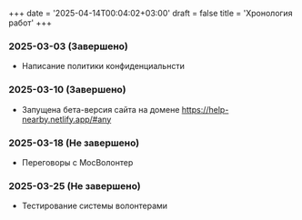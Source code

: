 +++
date = '2025-04-14T00:04:02+03:00'
draft = false
title = 'Хронология работ'
+++
### 2025-03-03 (Завершено)
- Написание политики конфиденциальнсти

### 2025-03-10 (Завершено)
- Запущена бета-версия сайта на домене https://help-nearby.netlify.app/#any

### 2025-03-18 (Не завершено)
- Переговоры с МосВолонтер

### 2025-03-25 (Не завершено)
- Тестирование системы волонтерами
